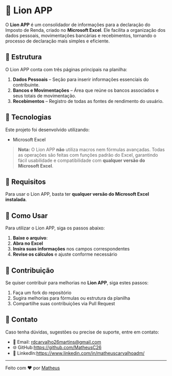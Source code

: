# 🦁 Lion APP  

O **Lion APP** é um consolidador de informações para a declaração do Imposto de Renda, criado no **Microsoft Excel**. Ele facilita a organização dos dados pessoais, movimentações bancárias e recebimentos, tornando o processo de declaração mais simples e eficiente.  

## 📑 Estrutura  

O Lion APP conta com três páginas principais na planilha:  

1. **Dados Pessoais** – Seção para inserir informações essenciais do contribuinte.  
2. **Bancos e Movimentações** – Área que reúne os bancos associados e seus totais de movimentação.  
3. **Recebimentos** – Registro de todas as fontes de rendimento do usuário.  

## 🚀 Tecnologias  

Este projeto foi desenvolvido utilizando:  
- Microsoft Excel  

> **Nota:** O Lion APP **não** utiliza macros nem fórmulas avançadas. Todas as operações são feitas com funções padrão do Excel, garantindo fácil usabilidade e compatibilidade com **qualquer versão do Microsoft Excel**.  

## 📌 Requisitos  

Para usar o Lion APP, basta ter **qualquer versão do Microsoft Excel instalada**.  

## 🔧 Como Usar  

Para utilizar o Lion APP, siga os passos abaixo:  

1. **Baixe o arquivo**: 
2. **Abra no Excel**  
3. **Insira suas informações** nos campos correspondentes  
4. **Revise os cálculos** e ajuste conforme necessário  

## 🤝 Contribuição  

Se quiser contribuir para melhorias no **Lion APP**, siga estes passos:  
1. Faça um fork do repositório  
2. Sugira melhorias para fórmulas ou estrutura da planilha  
3. Compartilhe suas contribuições via Pull Request  

## 📧 Contato  

Caso tenha dúvidas, sugestões ou precise de suporte, entre em contato:  
- 📩 Email: rdcarvalho26martins@gmail.com
- 🌐 GitHub:https://github.com/MatheusC26
- 🔗 LinkedIn:https://www.linkedin.com/in/matheuscarvalhoadm/
  

---  
Feito com ❤️ por [Matheus](https://github.com/seu-usuario)  
